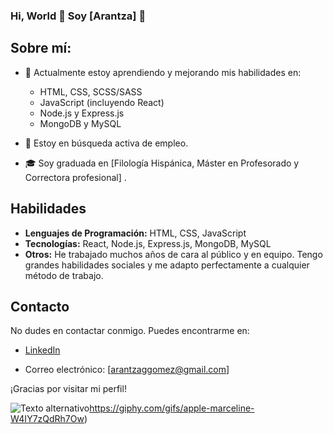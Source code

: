 ### Hi, World 👋 Soy [Arantza] 👋

## Sobre mí:

- 🌱 Actualmente estoy aprendiendo y mejorando mis habilidades en:
  - HTML, CSS, SCSS/SASS
  - JavaScript (incluyendo React)
  - Node.js y Express.js
  - MongoDB y MySQL

- 💼 Estoy en búsqueda activa de empleo.
- 🎓 Soy graduada en [Filología Hispánica, Máster en Profesorado y Correctora profesional] .

## Habilidades
- **Lenguajes de Programación:** HTML, CSS, JavaScript
- **Tecnologías:** React, Node.js, Express.js, MongoDB, MySQL
- **Otros:** He trabajado muchos años de cara al público y en equipo. Tengo grandes habilidades sociales y me adapto perfectamente a cualquier método de trabajo. 

<!-- ## Proyectos Destacados
- [Proyecto 1](enlace-al-proyecto-1): Breve descripción o función del proyecto.
- [Proyecto 2](enlace-al-proyecto-2): Breve descripción o función del proyecto. -->

## Contacto
No dudes en contactar conmigo. Puedes encontrarme en:

- [LinkedIn](https://www.linkedin.com/in/arantzagomez1212/)

- Correo electrónico: [arantzaggomez@gmail.com]

¡Gracias por visitar mi perfil!

![Texto alternativo](https://giphy.com/gifs/apple-marceline-W4IY7zQdRh7Ow)https://giphy.com/gifs/apple-marceline-W4IY7zQdRh7Ow)
